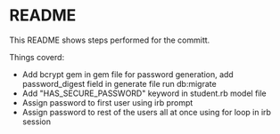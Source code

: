 # README

This README shows steps performed for the committ.

Things coverd:

- Add bcrypt gem in gem file for password generation, add password_digest field in generate file run db:migrate
- Add "HAS_SECURE_PASSWORD" keyword in student.rb model file
- Assign password to first user using irb prompt
- Assign password to rest of the users all at once using for loop in irb session